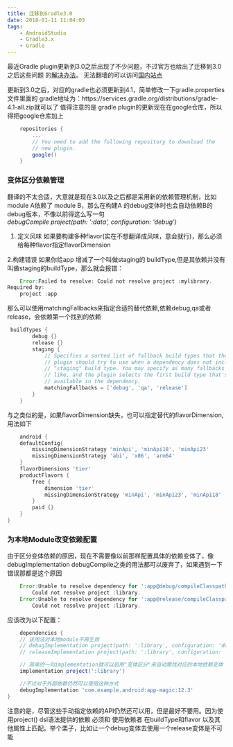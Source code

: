 ```yaml
---
title: 迁移到Gradle3.0
date: 2018-01-11 11:04:03
tags:
    - AndroidStudio 
    - Gradle3.x 
    - Gradle
---
```

最近Gradle plugin更新到3.0之后出现了不少问题，不过官方也给出了迁移到3.0之后这些问题
的[解决办法](https://developer.android.com/studio/build/gradle-plugin-3-0-0-migration.html?utm_source=android-studio#update_gradle)。
无法翻墙的可以访问[国内站点](https://developer.android.google.cn/studio/build/gradle-plugin-3-0-0-migration.html?utm_source=android-studio#update_gradle)

更新到3.0之后，对应的gradle也必须更新到4.1，简单修改一下gradle.properties文件里面的
gradle地址为：https\://services.gradle.org/distributions/gradle-4.1-all.zip就可以了
值得注意的是 gradle plugin的更新现在在google仓库，所以得把google仓库加上
```gradle
    repositories {
        ...
        // You need to add the following repository to download the
        // new plugin.
        google()
    }
```

### 变体区分依赖管理
翻译的不太合适，大意就是现在3.0以及之后都是采用新的依赖管理机制，比如module A依赖了 module B，那么在构建A 的debug变体时也会自动依赖B的debug版本，不像以前得这么写一句<br>
_debugCompile project(path: ':data', configuration: 'debug')_

1. 定义风味
  如果要构建多种flavor(实在不想翻译成风味，意会就行)，那么必须给每种flavor指定flavorDimension

2.构建错误
如果你给app 增减了一个叫做staging的 buildType,但是其依赖并没有叫做staging的buildType，那么就会报错：
```groovy
    Error:Failed to resolve: Could not resolve project :mylibrary.
Required by:
    project :app
```
那么可以使用matchingFallbacks来指定合适的替代依赖,依赖debug,qa或者release，会依赖第一个找到的依赖
```groovy
 buildTypes {
        debug {}
        release {}
        staging {
            // Specifies a sorted list of fallback build types that the
            // plugin should try to use when a dependency does not include a
            // "staging" build type. You may specify as many fallbacks as you
            // like, and the plugin selects the first build type that's
            // available in the dependency.
            matchingFallbacks = ['debug', 'qa', 'release']
        }
    }
```
与之类似的是，如果flavorDimension缺失，也可以指定替代的flavorDimension,用法如下
```groovy
    android {
    defaultConfig{
        missingDimensionStrategy 'minApi', 'minApi18', 'minApi23'
        missingDimensionStrategy 'abi', 'x86', 'arm64'
    }
    flavorDimensions 'tier'
    productFlavors {
        free {
            dimension 'tier'
            missingDimensionStrategy 'minApi', 'minApi23', 'minApi18'
        }
        paid {}
    }
}
```


### 为本地Module改变依赖配置

由于区分变体依赖的原因，现在不需要像以前那样配置具体的依赖变体了，像debugImplementation debugCompile之类的用法都可以废弃了，如果遇到一下错误那都是这个原因

```groovy
    Error:Unable to resolve dependency for ':app@debug/compileClasspath':
        Could not resolve project :library.
    Error:Unable to resolve dependency for ':app@release/compileClasspath':
        Could not resolve project :library.
```
应该改为以下配置：

```groovy
    dependencies {
    // 该用法对本地module不再生效
    // debugImplementation project(path: ':library', configuration: 'debug')
    // releaseImplementation project(path: ':library', configuration: 'release')

    // 简单的一句implementation就可以启用"变体区分"来自动需找对应的本地依赖变体
    implementation project(':library')

    //不过对于外部依赖仍然可以使用这种方式
    debugImplementation 'com.example.android:app-magic:12.3'
}
```

注意的是，尽管这些手动指定依赖的API仍然还可以用，但是最好不要用。因为使用project() dsl语法提供的依赖 必须和 使用依赖者 在buildType和flavor 以及其他属性上匹配。举个栗子，比如让一个debug变体去使用一个release变体是不可能